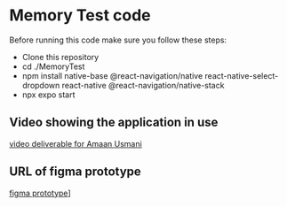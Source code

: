 # Memory Test code

Before running this code make sure you follow these steps: 
- Clone this repository
- cd ./MemoryTest
- npm install native-base @react-navigation/native react-native-select-dropdown react-native @react-navigation/native-stack
- npx expo start

## Video showing the application in use

[video deliverable for Amaan Usmani](https://youtu.be/aiocpP1wHUI)


## URL of figma prototype

[figma prototype](https://www.figma.com/proto/3ZPl1xHUdabFoQAHHIuqCJ/Prototype?node-id=180-2&scaling=scale-down&page-id=0%3A1&starting-point-node-id=180%3A2)]



